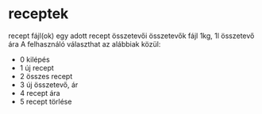 # receptek
recept fájl(ok) egy adott recept összetevői
összetevők fájl 1kg, 1l összetevő ára
A felhasználó választhat az alábbiak közül: 
- 0 kilépés
- 1 új recept
- 2 összes recept
- 3 új összetevő, ár
- 4 recept ára
- 5 recept törlése 
